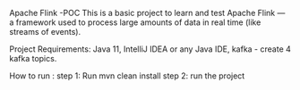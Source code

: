 Apache Flink -POC
This is a basic project to learn and test Apache Flink — a framework used to process large amounts of data in real time (like streams of events).


Project Requirements:
Java 11, 
IntelliJ IDEA or any Java IDE,
kafka - create 4 kafka topics.

How to run :
step 1: Run mvn clean install
step 2: run the project
